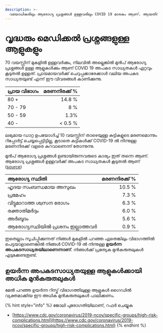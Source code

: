 ```yaml
---
description: >-
  വയോധികരിലും ആരോഗ്യ പ്രശ്നങ്ങൾ ഉള്ളവരിലും COVID 19 മാരകം ആണ്. ആയതിനാൽ അധികം ആയി സ്വീകരിക്കാൻ ഉള്ള മുൻ കരുതലുകൾ ഈ ഗൈഡ് വിശദീകരിക്കുന്നു
---
```


# വൃദ്ധരും മെഡിക്കൽ പ്രശ്നങ്ങളുള്ള ആളുകളും

70 വയസ്സിന് മുകളിൽ ഉള്ളവർക്കും, നിലവിൽ അല്ലെങ്കിൽ മുൻപ് ആരോഗ്യ പ്രശ്നങ്ങൾ ഉള്ള ആളുകൾക്കും ആണ് COVID 19 അപകട സാധ്യതകൾ ഏറ്റവും കൂടുതൽ ഉള്ളത്. പ്രായമായവർക്ക് ചെറുപ്പക്കാരേക്കാൾ വലിയ അപകട സാധ്യതയുണ്ട് എന്ന് ഈ വിവരങ്ങൾ കാണിക്കുന്നു.

| പ്രായ വിഭാഗം | മരണനിരക്ക് % |
| :--- | ---: |
| 80 + | 14.8 % |
| 70 - 79 | 8 % |
| 50 - 59 | 1.3% |
| 40 - | &lt; 0.5 % |

ലഭ്യമായ ഡാറ്റ ഉപയോഗിച്ച് 10 വയസ്സിന് താഴെയുള്ള കുട്ടികളുടെ മരണമൊന്നും റിപ്പോർട്ട് ചെയ്യപ്പെട്ടിട്ടില്ല, കൂടാതെ കുട്ടികൾക്ക് COVID-19 ൽ നിന്നുള്ള മരണനിരക്ക് വളരെ കുറവാണെന്ന് തോന്നുന്നു.

മുൻപ് ആരോഗ്യ പ്രശ്നങ്ങൾ ഉണ്ടായിരുന്നവരുടെ കാര്യം ഇത് തന്നെ ആണ്. ആരോഗ്യ പ്രശ്നങ്ങൾ ഉള്ളവർക്ക് അപകട സാധ്യതകൾ കൂടുതൽ ആണ് \([source](https://ourworldindata.org/coronavirus#case-fatality-rate-of-covid-19-by-preexisting-health-conditions)\)

| ആരോഗ്യ സ്ഥിതി | മരണനിരക്ക് % |
| :--- | ---: |
| ഹൃദയ സംബന്ധമായ അസുഖം | 10.5 % |
| പ്രമേഹം | 7.3 % |
| വിട്ടുമാറാത്ത ശ്വസന രോഗം | 6.3 % |
| രക്താതിമർദ്ദം | 6.0 % |
|അർബുദം | 5.6 % |
| ആരോഗ്യസ്ഥിയിൽ പ്രശനം ഇല്ലാത്തവർ | 0.9 % |

ഇതെല്ലാം സൂചിപ്പിക്കുന്നത് നിങ്ങൾ മുകളിൽ പറഞ്ഞ ഏതെങ്കിലും വിഭാഗത്തിൽ പെട്ടയാളാണെങ്കിൽ നിങ്ങൾ COVID-19 ൽ നിന്നുള്ള **ഉയർന്ന അപകടസാധ്യതയിലാണെന്നാണ്**. നിങ്ങൾക്ക് പ്രത്യേക മുൻകരുതലുകൾ എടുക്കേണ്ടതുണ്ട്.

## ഉയർന്ന അപകടസാധ്യതയുള്ള ആളുകൾക്കായി അധിക മുൻകരുതലുകൾ

മേൽ പറഞ്ഞ ഉയർന്ന റിസ്ക് വിഭാഗത്തിലുള്ള ആളുകൾ ഗൈഡിൽ വ്യക്തമാക്കിയ ഈ അധിക മുൻകരുതലുകൾ പാലിക്കണം.

{% hint style="info" %}
ജോലി പുരോഗതിയിലാണ്, റഫർ ചെയ്യുക 

* [https://www.cdc.gov/coronavirus/2019-ncov/specific-groups/high-risk-complications.html](https://www.cdc.gov/coronavirus/2019-ncov/specific-groups/high-risk-complications.html)
{% endhint %}

